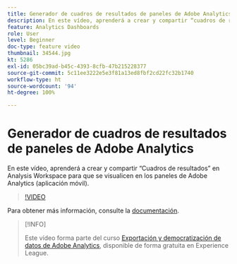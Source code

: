 ```yaml
---
title: Generador de cuadros de resultados de paneles de Adobe Analytics
description: En este vídeo, aprenderá a crear y compartir “cuadros de resultados” en Analysis Workspace para que se visualicen en los paneles de Adobe Analytics (aplicación móvil).
feature: Analytics Dashboards
role: User
level: Beginner
doc-type: feature video
thumbnail: 34544.jpg
kt: 5286
exl-id: 05bc39ad-b45c-4393-8cfb-47b215228377
source-git-commit: 5c11ee3222e5e3f81a13ed8fbf2cd22fc32b1740
workflow-type: ht
source-wordcount: '94'
ht-degree: 100%

---
```


# Generador de cuadros de resultados de paneles de Adobe Analytics

En este vídeo, aprenderá a crear y compartir “Cuadros de resultados” en Analysis Workspace para que se visualicen en los paneles de Adobe Analytics (aplicación móvil).

>[!VIDEO](https://video.tv.adobe.com/v/34544/?quality=12)

Para obtener más información, consulte la [documentación](https://experienceleague.adobe.com/docs/analytics/analyze/mobapp/home.html?lang=es).

>[!INFO]
>
> Este vídeo forma parte del curso [Exportación y democratización de datos de Adobe Analytics](https://experienceleague.adobe.com/?recommended=Analytics-A-1-2022.1.democratizing&amp;lang=es), disponible de forma gratuita en Experience League.